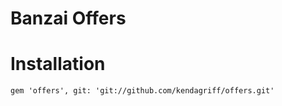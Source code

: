 # Banzai Offers

# Installation

```
gem 'offers', git: 'git://github.com/kendagriff/offers.git'
```
